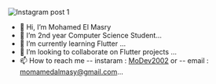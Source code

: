 
![Instagram post 1](https://user-images.githubusercontent.com/91676840/136417671-f233fa79-486b-492d-a461-e0ceb70acfde.png)


- 👋 Hi, I’m Mohamed El Masry
- 👀 I’m 2nd year Computer Science Student...  
- 🌱 I’m currently learning Flutter ...
- 💞️ I’m looking to collaborate on Flutter projects ...
- 📫 How to reach me 
-- instaram : [MoDev2002](https://www.instagram.com/modev2002/) or
-- email : momamedalmasy@gmail.com...

<!---
MoDev2002/MoDev2002 is a ✨ special ✨ repository because its `README.md` (this file) appears on your GitHub profile.
You can click the Preview link to take a look at your changes.
--->
